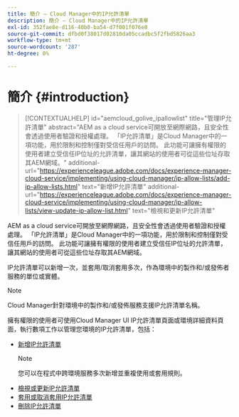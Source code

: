 ```yaml
---
title: 簡介 — Cloud Manager中的IP允許清單
description: 簡介 — Cloud Manager中的IP允許清單
exl-id: 352fae8e-d116-40b0-ba54-d7f001f076e8
source-git-commit: dfbd0f38017d02810da05ccadbc5f2fbd5826aa3
workflow-type: tm+mt
source-wordcount: '287'
ht-degree: 0%

---
```


# 簡介 {#introduction}

>[!CONTEXTUALHELP]
>id="aemcloud_golive_ipallowlist"
>title="管理IP允許清單"
>abstract="AEM as a cloud service可開放至網際網路，且安全性會透過使用者驗證和授權處理。 「IP允許清單」是Cloud Manager中的一項功能，用於限制和控制僅對受信任用戶的訪問。 此功能可讓擁有權限的使用者建立受信任IP位址的允許清單，讓其網站的使用者可從這些位址存取其AEM網域。"
>additional-url="https://experienceleague.adobe.com/docs/experience-manager-cloud-service/implementing/using-cloud-manager/ip-allow-lists/add-ip-allow-lists.html" text="新增IP允許清單"
>additional-url="https://experienceleague.adobe.com/docs/experience-manager-cloud-service/implementing/using-cloud-manager/ip-allow-lists/view-update-ip-allow-list.html" text="檢視和更新IP允許清單"

AEM as a cloud service可開放至網際網路，且安全性會透過使用者驗證和授權處理。 「IP允許清單」是Cloud Manager中的一項功能，用於限制和控制僅對受信任用戶的訪問。 此功能可讓擁有權限的使用者建立受信任IP位址的允許清單，讓其網站的使用者可從這些位址存取其AEM網域。

IP允許清單可以新增一次，並套用/取消套用多次，作為環境中的製作和/或發佈者服務的單位或實體。

>[!NOTE]
>Cloud Manager針對環境中的製作和/或發佈服務支援IP允許清單名稱。

擁有權限的使用者可使用Cloud Manager UI IP允許清單頁面或環境詳細資料頁面，執行數項工作以管理您環境的IP允許清單，包括：

* [新增IP允許清單](/help/implementing/cloud-manager/ip-allow-lists/add-ip-allow-lists.md)
   >[!NOTE]
   > 您可以在程式中跨環境服務多次新增並重複使用或套用規則。
* [檢視或更新IP允許清單](/help/implementing/cloud-manager/ip-allow-lists/view-update-ip-allow-list.md)
* [套用或取消套用IP允許清單](/help/implementing/cloud-manager/ip-allow-lists/apply-allow-list.md)
* [刪除IP允許清單](/help/implementing/cloud-manager/ip-allow-lists/delete-ip-allow-list.md)
